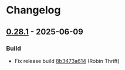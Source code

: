 # Changelog

## [0.28.1](https://github.com/RobinThrift/conveyor/releases/tag/v0.28.1) - 2025-06-09

### <!-- 3 -->Build

- Fix release build [8b3473a614](https://github.com/RobinThrift/conveyor/commit/8b3473a6143a277aa6a598e67e7494edc5322004) (Robin Thrift)

[0.28.1]: https://github.com/RobinThrift/conveyor/compare/v0.28.0..v0.28.1

